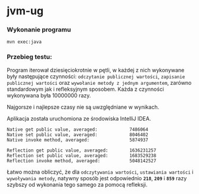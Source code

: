 # jvm-ug

### Wykonanie programu
`mvn exec:java`

### Przebieg testu: 
Program iterował dziesięciokrotnie w pętli, w każdej z nich wykonywane były następujące czynności: `odczytanie publicznej wartości`, `zapisanie publicznej wartości` oraz `wywołanie metody z jednym argumentem`, zarówno standardowym jak i refleksyjnym sposobem. Każda z czynności wykonywana była 10000000 razy.

Najgorsze i najlepsze czasy nie są uwzględniane w wynikach. 

Aplikacja została uruchomiona ze środowiska IntelliJ IDEA.

```
Native get public value, averaged:            7486064
Native set public value, averaged:            8046402
Native invoke method, averaged:               5874937

Reflection get public value, averaged:        1636231257
Reflection set public value, averaged:        1683529238
Reflection invoke method, averaged:           5048142527
```
Łatwo można obliczyć, że dla `odczytywania wartości`, `ustawiania wartości` i `wywoływania metody`, natywny sposób jest odpowiednio **`218`**, **`209`** i **`859`** razy szybszy od wykonania tego samego za pomocą refleksji.
